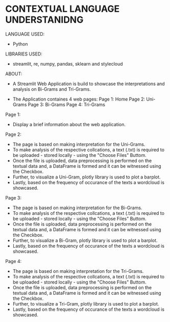 # CONTEXTUAL LANGUAGE UNDERSTANIDNG

LANGUAGE USED: 
 - Python

LIBRARIES USED:
 - streamlit, re, numpy, pandas, sklearn and stylecloud

ABOUT:
 - A Streamlit Web Application is build to showcase the interpretations and analysis on Bi-Grams and Tri-Grams.

 - The Application containes 4 web pages:
	Page 1: Home
	Page 2: Uni-Grams
	Page 3: Bi-Grams
	Page 4: Tri-Grams


Page 1:
 - Display a brief information about the web application. 

Page 2:
 - The page is based on making interpretation for the Uni-Grams.
 - To make analysis of the respective collcations, a text (.txt) is required to be uploaded - stored locally - using the "Choose Files" Buttom. 
 - Once the file is uploaded, data preprocessing is performed on the textual data and, a DataFrame is formed and it can be witnessed using the Checkbox.
 - Further, to visualize a Uni-Gram, plotly library is used to plot a barplot.
 - Lastly, based on the frequency of occurance of the texts a wordcloud is showcased.

Page 3:
 - The page is based on making interpretation for the Bi-Grams.
 - To make analysis of the respective collcations, a text (.txt) is required to be uploaded - stored locally - using the "Choose Files" Buttom. 
 - Once the file is uploaded, data preprocessing is performed on the textual data and, a DataFrame is formed and it can be witnessed using the Checkbox.
 - Further, to visualize a Bi-Gram, plotly library is used to plot a barplot.
 - Lastly, based on the frequency of occurance of the texts a wordcloud is showcased.

Page 4:
 - The page is based on making interpretation for the Tri-Grams.
 - To make analysis of the respective collcations, a text (.txt) is required to be uploaded - stored locally - using the "Choose Files" Buttom.
 - Once the file is uploaded, data preprocessing is performed on the textual data and, a DataFrame is formed and it can be witnessed using the Checkbox.
 - Further, to visualize a Tri-Gram, plotly library is used to plot a barplot.
 - Lastly, based on the frequency of occurance of the texts a wordcloud is showcased.

